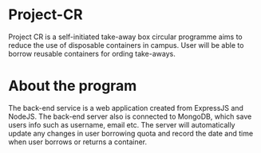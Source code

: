 # Project-CR
Project CR is a self-initiated take-away box circular programme aims to reduce the use of disposable containers in campus. User 
will be able to borrow reusable containers for ording take-aways. 

# About the program
The back-end service is a web application created from ExpressJS and NodeJS. The back-end server also is connected to MongoDB, 
which save users info such as username, email etc. The server will automatically update any changes in user borrowing quota and 
record the date and time when user borrows or returns a container. 
